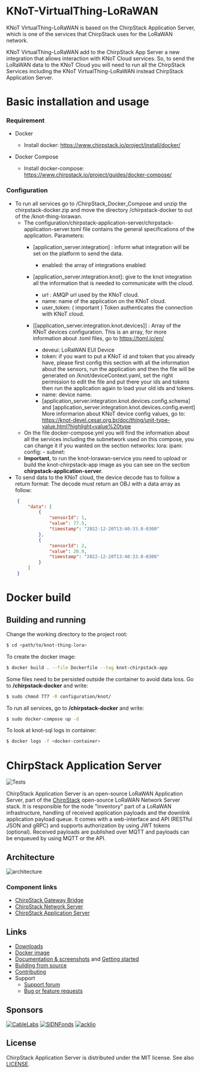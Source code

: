 # KNoT-VirtualThing-LoRaWAN

KNoT VirtualThing-LoRaWAN is based on the ChirpStack Application Server, which is one of the services that ChirpStack uses for the LoRaWAN network.

KNoT VirtualThing-LoRaWAN add to the ChirpStack App Server a new integration that allows interaction with KNoT Cloud services. So, to send the LoRaWAN data to the KNoT Cloud you will need to run all the ChirpStack Services including the KNoT VirtualThing-LoRaWAN instead ChirpStack Application Server.

# Basic installation and usage
### Requirement
- Docker
    - Install docker: https://www.chirpstack.io/project/install/docker/
    
- Docker Compose
    - Install docker-compose: https://www.chirpstack.io/project/guides/docker-compose/ 

### Configuration

- To run all services go to /ChirpStack_Docker_Compose and unzip the chirpstack-docker.zip and move the directory /chirpstack-docker to out of the /knot-thing-lorawan.
    - The configuration/chirpstack-application-server/chirpstack-application-server.toml file contains the general specifications of the application. Parameters:
        - [application_server.integration] : inform what integration will be set on the platform to send the data.
            - enabled: the array of integrations enabled
        - [application_server.integration.knot]: give to the knot integration all the information that is needed to communicate with the cloud.
            - url : AMQP url used by the KNoT cloud.
            - name: name of the application on the KNoT cloud.
            - user_token: ( important ) Token authenticates the connection with KNoT cloud.
            
        - [[application_server.integration.knot.devices\]] : Array of the KNoT devices configuration. This is an array, for more information about .toml files, go to https://toml.io/en/
            - deveui: LoRaWAN EUI Device
            - token: if you want to put a KNoT id and token that you already have, please first config this section with all the information about the sensors, run the application and then the file will be generated on /knot/deviceContext.yaml, set the right permission to edit the file and put there your ids and tokens then run the application again to load your old ids and tokens.
            - name: device name.
            - [application_server.integration.knot.devices.config.schema] and [application_server.integration.knot.devices.config.event] More informarion about KNoT device config values, go to: https://knot-devel.cesar.org.br/doc/thing/unit-type-value.html?highlight=value%20type
    - On the file docker-compose.yml you will find the information about all the services including the subnetwork used on this compose, you can change it if you wanted on the section networks: lora: ipam: config: - subnet: 
    - **Important**, to run the knot-lorawan-service you need to upload or build the knot-chirpstack-app image as you can see on the section **chirpstack-application-server**. 
- To send data to the KNoT cloud, the device decode has to follow a return format: The decode must return an OBJ with a data array as follow: 

```json
    {
        "data": [
            {
                "sensorId": 1,
                "value": 77.5,
                "timestamp": "2022-12-20T13:40:33.0-0300"
            },
            {
                "sensorId": 2,
                "value": 26.9,
                "timestamp": "2022-12-20T13:40:33.0-0300"
            }
        ]
    }
```
# Docker build
## Building and running
Change the working directory to the project root:
```bash
$ cd <path/to/knot-thing-lora>
```

To create the docker image:
```bash
$ docker build . --file Dockerfile --tag knot-chirpstack-app
```

Some files need to be persisted outside the container to avoid data loss. Go to **/chirpstack-docker** and write:
```bash
$ sudo chmod 777 -R configuration/knot/
```

To run all services, go to **/chirpstack-docker** and write:
```bash
$ sudo docker-compose up -d
```

To look at knot-sql logs in container:
```bash
$ docker logs -f <docker-container>
```

# ChirpStack Application Server

![Tests](https://github.com/brocaar/chirpstack-application-server/actions/workflows/main.yml/badge.svg?branch=master)

ChirpStack Application Server is an open-source LoRaWAN Application Server, part of the
[ChirpStack](https://www.chirpstack.io/) open-source LoRaWAN Network Server stack. It is responsible
for the node "inventory" part of a LoRaWAN infrastructure, handling of received
application payloads and the downlink application payload queue. It comes
with a web-interface and API (RESTful JSON and gRPC) and supports authorization
by using JWT tokens (optional). Received payloads are published over MQTT
and payloads can be enqueued by using MQTT or the API.

## Architecture

![architecture](https://www.chirpstack.io/static/img/graphs/architecture.dot.png)

### Component links

* [ChirpStack Gateway Bridge](https://www.chirpstack.io/gateway-bridge/)
* [ChirpStack Network Server](https://www.chirpstack.io/network-server/)
* [ChirpStack Application Server](https://www.chirpstack.io/application-server/)

## Links

* [Downloads](https://www.chirpstack.io/application-server/overview/downloads/)
* [Docker image](https://hub.docker.com/r/chirpstack/chirpstack-application-server/)
* [Documentation & screenshots](https://www.chirpstack.io/application-server/) and [Getting started](https://www.chirpstack.io/application-server/getting-started/)
* [Building from source](https://www.chirpstack.io/application-server/community/source/)
* [Contributing](https://www.chirpstack.io/application-server/community/contribute/)
* Support
  * [Support forum](https://forum.chirpstack.io)
  * [Bug or feature requests](https://github.com/brocaar/chirpstack-application-server/issues)

## Sponsors

[![CableLabs](https://www.chirpstack.io/img/sponsors/cablelabs.png)](https://www.cablelabs.com/)
[![SIDNFonds](https://www.chirpstack.io/img/sponsors/sidn_fonds.png)](https://www.sidnfonds.nl/)
[![acklio](https://www.chirpstack.io/img/sponsors/acklio.png)](http://www.ackl.io/)

## License

ChirpStack Application Server is distributed under the MIT license. See also
[LICENSE](https://github.com/brocaar/chirpstack-application-server/blob/master/LICENSE).
